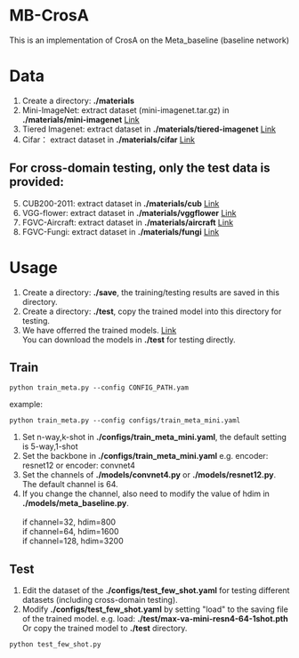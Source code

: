 # MB-CrosA
This is an implementation of CrosA on the Meta_baseline (baseline network)

# Data
1. Create a directory: **./materials** 
2. Mini-ImageNet: extract dataset (mini-imagenet.tar.gz) in  **./materials/mini-imagenet**  [Link](https://drive.google.com/file/d/1uvE6rG_QM_tIUViEqN08filSkyYHsfpU/view)
3. Tiered Imagenet: extract dataset in  **./materials/tiered-imagenet**  [Link](https://drive.google.com/file/d/1Y54Nwimfilhf245BaTnyZ7x16hnNc0B5/view)
4. Cifar： extract dataset in  **./materials/cifar** [Link](https://drive.google.com/file/d/1JfnX_8MIHHOdmiOTX96B8IGSgR8d6hZL/view)
## For cross-domain testing, only the test data is provided:
5. CUB200-2011: extract dataset in  **./materials/cub**  [Link](https://drive.google.com/file/d/17P0W-pTWPZUvN5Ul8MYxxzduXAz-LpDM/view)
6. VGG-flower: extract dataset in  **./materials/vggflower**  [Link](https://drive.google.com/file/d/1czK3osLvtyfa6YHQciPadC6QZllvbPL7/view)
7. FGVC-Aircraft: extract dataset in  **./materials/aircraft**  [Link](https://drive.google.com/file/d/1sb-xvQC2b1xXkecEWc2BX5JK2bIoHd-W/view)
8. FGVC-Fungi: extract dataset in  **./materials/fungi**  [Link](https://drive.google.com/file/d/1y9jl3xHKj3_9tNfuvpsGj196rBgCErZV/view)

# Usage
1. Create a directory:  **./save**, the training/testing results are saved in this directory.
2. Create a directory:  **./test**, copy the trained model into this directory for testing.
3. We have offerred the trained models. [Link](https://drive.google.com/drive/folders/1PTcUwVxuBRHVWkI2dTo_Ls00lZsrn1Zr)
   <br>You can download the models in **./test** for testing directly.
## Train
```
python train_meta.py --config CONFIG_PATH.yam
```
example:
```
python train_meta.py --config configs/train_meta_mini.yaml
```
1. Set n-way,k-shot in **./configs/train_meta_mini.yaml**, the default setting is 5-way,1-shot
1. Set the backbone in **./configs/train_meta_mini.yaml** e.g. encoder: resnet12 or encoder: convnet4
2. Set the channels of  **./models/convnet4.py** or  **./models/resnet12.py**. The default channel is 64.
3. If you change the channel, also need to modify the value of hdim in **./models/meta_baseline.py**.  
<br>if channel=32, hdim=800
<br>if channel=64, hdim=1600
<br>if channel=128, hdim=3200
## Test
1. Edit the dataset of the **./configs/test_few_shot.yaml** for testing different datasets (including cross-domain testing).
2. Modify **./configs/test_few_shot.yaml** by setting "load" to the saving file of the trained model. e.g. load: **./test/max-va-mini-resn4-64-1shot.pth**
<br>Or copy the trained model to  **./test** directory.
```
python test_few_shot.py
```
